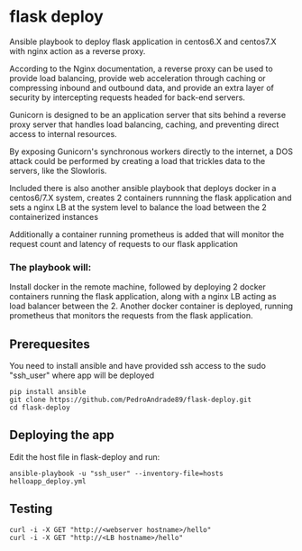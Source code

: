 # flask deploy

Ansible playbook to deploy flask application in centos6.X and centos7.X with nginx action as a reverse proxy.

According to the Nginx documentation, a reverse proxy can be used to provide load balancing, provide web acceleration through caching or compressing inbound and outbound data, and provide an extra layer of security by intercepting requests headed for back-end servers.

Gunicorn is designed to be an application server that sits behind a reverse proxy server that handles load balancing, caching, and preventing direct access to internal resources.

By exposing Gunicorn's synchronous workers directly to the internet, a DOS attack could be performed by creating a load that trickles data to the servers, like the Slowloris.

Included there is also another ansible playbook that deploys docker in a centos6/7.X system, creates 2 containers runnning the flask application and sets a nginx LB at the system level to balance the load between the 2 containerized instances

Additionally a container running prometheus is added that will monitor the request count and latency of requests to our flask application

### The playbook will:

Install docker in the remote machine, followed by deploying 2 docker containers running the flask application, along with a nginx LB acting as load balancer between the 2. Another docker container is deployed, running prometheus that monitors the requests from the flask application.


## Prerequesites

You need to install ansible and have provided ssh access to the sudo "ssh_user"  where app will be deployed

```
pip install ansible
git clone https://github.com/PedroAndrade89/flask-deploy.git
cd flask-deploy
```

## Deploying the app

Edit the host file in flask-deploy and run:
```
ansible-playbook -u "ssh_user" --inventory-file=hosts helloapp_deploy.yml
```

## Testing

```
curl -i -X GET "http://<webserver hostname>/hello"
curl -i -X GET "http://<LB hostname>/hello"
```


